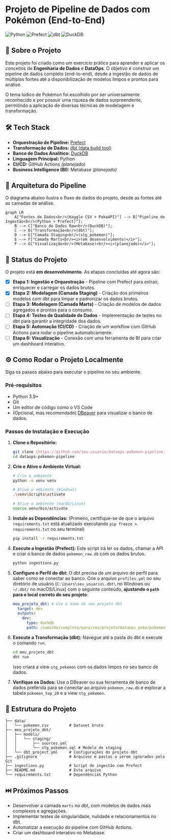 # Projeto de Pipeline de Dados com Pokémon (End-to-End)

![Python](https://img.shields.io/badge/Python-3.11-3776AB?style=for-the-badge&logo=python&logoColor=white)
![Prefect](https://img.shields.io/badge/Prefect-2.19-0052FF?style=for-the-badge&logo=prefect&logoColor=white)
![dbt](https://img.shields.io/badge/dbt-1.8-FF694B?style=for-the-badge&logo=dbt&logoColor=white)
![DuckDB](https://img.shields.io/badge/DuckDB-1.0-FFF000?style=for-the-badge&logo=duckdb&logoColor=black)

## 📖 Sobre o Projeto

Este projeto foi criado como um exercício prático para aprender e aplicar os conceitos de **Engenharia de Dados** e **DataOps**. O objetivo é construir um pipeline de dados completo (end-to-end), desde a ingestão de dados de múltiplas fontes até a disponibilização de modelos limpos e prontos para análise.

O tema lúdico de Pokémon foi escolhido por ser universalmente reconhecido e por possuir uma riqueza de dados surpreendente, permitindo a aplicação de diversas técnicas de modelagem e transformação.

## 🛠️ Tech Stack

* **Orquestração de Pipeline:** [Prefect](https://www.prefect.io/)
* **Transformação de Dados:** [dbt (data build tool)](https://www.getdbt.com/)
* **Banco de Dados Analítico:** [DuckDB](https://duckdb.org/)
* **Linguagem Principal:** Python
* **CI/CD:** GitHub Actions *(planejado)*
* **Business Intelligence (BI):** Metabase *(planejado)*

## 📐 Arquitetura do Pipeline

O diagrama abaixo ilustra o fluxo de dados do projeto, desde as fontes até as camadas de análise.

```mermaid
graph LR
    A["Fontes de Dados<br/>(Kaggle CSV + PokeAPI)"] --> B["Pipeline de Ingestão<br/>(Python + Prefect)"];
    B --> C["Banco de Dados Raw<br/>(DuckDB)"];
    C --> D["Transformação<br/>(dbt)"];
    D --> E["Camada Staging<br/>(stg_pokemon)"];
    E --> F["Camada Marts<br/><i>(em desenvolvimento)</i>"];
    F --> G["Visualização<br/>(Metabase)<br/><i>(planejado)</i>"];
```

## 🚀 Status do Projeto

O projeto está **em desenvolvimento**. As etapas concluídas até agora são:

- [x] **Etapa 1: Ingestão e Orquestração** - Pipeline com Prefect para extrair, enriquecer e carregar os dados brutos.
- [x] **Etapa 2: Modelagem (Camada Staging)** - Criação dos primeiros modelos com dbt para limpar e padronizar os dados brutos.
- [ ] **Etapa 3: Modelagem (Camada Marts)** - Criação de modelos de dados agregados e prontos para o consumo.
- [ ] **Etapa 4: Testes de Qualidade de Dados** - Implementação de testes no dbt para garantir a integridade dos dados.
- [ ] **Etapa 5: Automação (CI/CD)** - Criação de um workflow com GitHub Actions para rodar o pipeline automaticamente.
- [ ] **Etapa 6: Visualização** - Conexão com uma ferramenta de BI para criar um dashboard interativo.

## ⚙️ Como Rodar o Projeto Localmente

Siga os passos abaixo para executar o pipeline no seu ambiente.

### Pré-requisitos
* Python 3.9+
* Git
* Um editor de código como o VS Code
* (Opcional, mas recomendado) [DBeaver](https://dbeaver.io/) para visualizar o banco de dados.

### Passos de Instalação e Execução

1.  **Clone o Repositório:**
    ```bash
    git clone [https://github.com/seu-usuario/dataops-pokemon-pipeline.git](https://github.com/seu-usuario/dataops-pokemon-pipeline.git)
    cd dataops-pokemon-pipeline
    ```

2.  **Crie e Ative o Ambiente Virtual:**
    ```bash
    # Crie o ambiente
    python -m venv venv

    # Ative o ambiente (Windows)
    .\venv\Scripts\activate

    # Ative o ambiente (macOS/Linux)
    source venv/bin/activate
    ```

3.  **Instale as Dependências:**
    (Primeiro, certifique-se de que o arquivo `requirements.txt` está atualizado executando `pip freeze > requirements.txt` no seu terminal)
    ```bash
    pip install -r requirements.txt
    ```

4.  **Execute a Ingestão (Prefect):**
    Este script irá ler os dados, chamar a API e criar o banco de dados `pokemon_raw.db` com os dados brutos.
    ```bash
    python ingestions.py
    ```

5.  **Configure o Perfil do dbt:**
    O dbt precisa de um arquivo de perfil para saber como se conectar ao banco. Crie o arquivo `profiles.yml` no seu diretório de usuário (`C:\Users\seu_usuario\.dbt\` no Windows ou `~/.dbt/` no macOS/Linux) com o seguinte conteúdo, **ajustando o `path` para o local correto do seu projeto**:
    ```yaml
    meu_projeto_dbt: # Use o nome do seu projeto dbt
      target: dev
      outputs:
        dev:
          type: duckdb
          path: /caminho/completo/para/seu/projeto/dataops_poke/pokemon_raw.db
    ```

6.  **Execute a Transformação (dbt):**
    Navegue até a pasta do dbt e execute o comando `run`.
    ```bash
    cd meu_projeto_dbt
    dbt run
    ```
    Isso criará a view `stg_pokemon` com os dados limpos no seu banco de dados.

7.  **Verifique os Dados:**
    Use o DBeaver ou sua ferramenta de banco de dados preferida para se conectar ao arquivo `pokemon_raw.db` e explorar a tabela `pokemon_top_20` e a view `stg_pokemon`.

## 📂 Estrutura do Projeto
```
├── data/
│   └── pokemon.csv         # Dataset bruto
├── meu_projeto_dbt/
│   ├── models/
│   │   └── staging/
│   │       ├── sources.yml
│   │       └── stg_pokemon.sql # Modelo de staging
│   └── dbt_project.yml     # Configurações do projeto dbt
├── .gitignore              # Arquivos e pastas a serem ignorados pelo Git
├── ingestions.py           # Script de ingestão com Prefect
├── README.md               # Este arquivo
└── requirements.txt        # Dependências Python
```

## ⏭️ Próximos Passos
* Desenvolver a camada `marts` no dbt, com modelos de dados mais complexos e agregações.
* Implementar testes de singularidade, nulidade e relacionamentos no dbt.
* Automatizar a execução do pipeline com GitHub Actions.
* Criar um dashboard interativo no Metabase.
